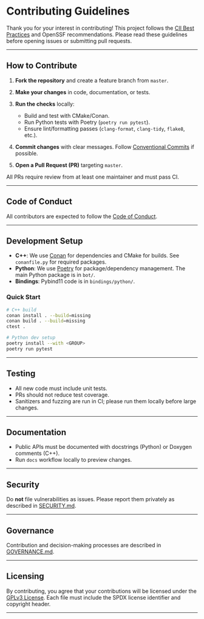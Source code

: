 # Contributing Guidelines

Thank you for your interest in contributing! This project follows the [CII Best Practices](https://bestpractices.coreinfrastructure.org/) and OpenSSF recommendations. Please read these guidelines before opening issues or submitting pull requests.

---

## How to Contribute

1. **Fork the repository** and create a feature branch from `master`.
2. **Make your changes** in code, documentation, or tests.
3. **Run the checks** locally:

   * Build and test with CMake/Conan.
   * Run Python tests with Poetry (`poetry run pytest`).
   * Ensure lint/formatting passes (`clang-format`, `clang-tidy`, `flake8`, etc.).
4. **Commit changes** with clear messages. Follow [Conventional Commits](https://www.conventionalcommits.org/) if possible.
5. **Open a Pull Request (PR)** targeting `master`.

All PRs require review from at least one maintainer and must pass CI.

---

## Code of Conduct

All contributors are expected to follow the [Code of Conduct](CODE_OF_CONDUCT.md).

---

## Development Setup

* **C++**: We use [Conan](https://conan.io) for dependencies and CMake for builds. See `conanfile.py` for required packages.
* **Python**: We use [Poetry](https://python-poetry.org/) for package/dependency management. The main Python package is in `bot/`.
* **Bindings**: Pybind11 code is in `bindings/python/`.

### Quick Start

```bash
# C++ build
conan install . --build=missing
conan build . --build=missing
ctest .

# Python dev setup
poetry install --with <GROUP>
poetry run pytest
```

---

## Testing

* All new code must include unit tests.
* PRs should not reduce test coverage.
* Sanitizers and fuzzing are run in CI; please run them locally before large changes.

---

## Documentation

* Public APIs must be documented with docstrings (Python) or Doxygen comments (C++).
* Run `docs` workflow locally to preview changes.

---

## Security

Do **not** file vulnerabilities as issues. Please report them privately as described in [SECURITY.md](SECURITY.md).

---

## Governance

Contribution and decision-making processes are described in [GOVERNANCE.md](GOVERNANCE.md).

---

## Licensing

By contributing, you agree that your contributions will be licensed under the [GPLv3 License](LICENSE). Each file must include the SPDX license identifier and copyright header.

---
